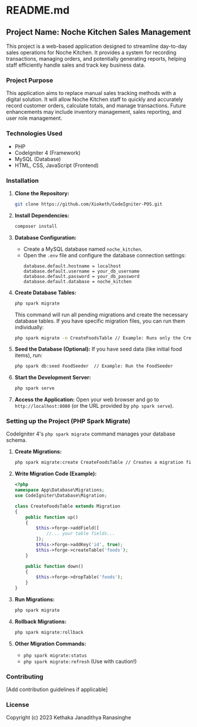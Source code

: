 # README.md

## Project Name: Noche Kitchen Sales Management

This project is a web-based application designed to streamline day-to-day sales operations for Noche Kitchen.  It provides a system for recording transactions, managing orders, and potentially generating reports, helping staff efficiently handle sales and track key business data.

### Project Purpose

This application aims to replace manual sales tracking methods with a digital solution.  It will allow Noche Kitchen staff to quickly and accurately record customer orders, calculate totals, and manage transactions.  Future enhancements may include inventory management, sales reporting, and user role management.

### Technologies Used

*   PHP
*   CodeIgniter 4 (Framework)
*   MySQL (Database)
*   HTML, CSS, JavaScript (Frontend)

### Installation

1.  **Clone the Repository:**
    ```bash
    git clone https://github.com/Xioketh/CodeIgniter-POS.git
    ```

2.  **Install Dependencies:**
    ```bash
    composer install
    ```

3.  **Database Configuration:**
    *   Create a MySQL database named `noche_kitchen`.
    *   Open the `.env` file and configure the database connection settings:
        ```
        database.default.hostname = localhost
        database.default.username = your_db_username
        database.default.password = your_db_password
        database.default.database = noche_kitchen
        ```

4.  **Create Database Tables:**
    ```bash
    php spark migrate
    ```
    This command will run all pending migrations and create the necessary database tables.  If you have specific migration files, you can run them individually:
    ```bash
    php spark migrate -n CreateFoodsTable // Example: Runs only the CreateFoodsTable migration
    ```

5.  **Seed the Database (Optional):**
    If you have seed data (like initial food items), run:
    ```bash
    php spark db:seed FoodSeeder  // Example: Run the FoodSeeder
    ```

6.  **Start the Development Server:**
    ```bash
    php spark serve
    ```

7.  **Access the Application:**
    Open your web browser and go to `http://localhost:8080` (or the URL provided by `php spark serve`).

### Setting up the Project (PHP Spark Migrate)

CodeIgniter 4's `php spark migrate` command manages your database schema.

1.  **Create Migrations:**
    ```bash
    php spark migrate:create CreateFoodsTable // Creates a migration file
    ```

2.  **Write Migration Code (Example):**
    ```php
    <?php
    namespace App\Database\Migrations;
    use CodeIgniter\Database\Migration;

    class CreateFoodsTable extends Migration
    {
        public function up()
        {
            $this->forge->addField([
                //... your table fields...
            ]);
            $this->forge->addKey('id', true);
            $this->forge->createTable('foods');
        }

        public function down()
        {
            $this->forge->dropTable('foods');
        }
    }
    ```

3.  **Run Migrations:**
    ```bash
    php spark migrate
    ```

4.  **Rollback Migrations:**
    ```bash
    php spark migrate:rollback
    ```

5.  **Other Migration Commands:**
    *   `php spark migrate:status`
    *   `php spark migrate:refresh` (Use with caution!)

### Contributing

[Add contribution guidelines if applicable]

### License

Copyright (c) 2023 Kethaka Janadithya Ranasinghe